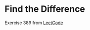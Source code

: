 # Find the Difference
Exercise 389 from [LeetCode](https://leetcode.com/problems/find-the-difference/description/)
